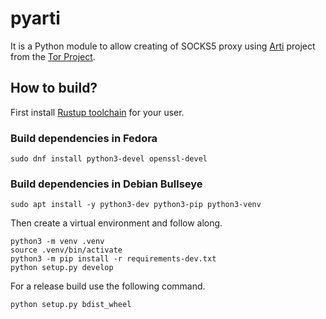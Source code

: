 # pyarti

It is a Python module to allow creating of SOCKS5 proxy using [Arti](https://gitlab.torproject.org/tpo/core/arti/) project from the [Tor Project](https://www.torproject.org).

## How to build?

First install [Rustup toolchain](https://rustup.rs) for your user.

### Build dependencies in Fedora

```
sudo dnf install python3-devel openssl-devel
```

### Build dependencies in Debian Bullseye

```
sudo apt install -y python3-dev python3-pip python3-venv
```

Then create a virtual environment and follow along.

```
python3 -m venv .venv
source .venv/bin/activate
python3 -m pip install -r requirements-dev.txt
python setup.py develop
```

For a release build use the following command.

```
python setup.py bdist_wheel
`````
